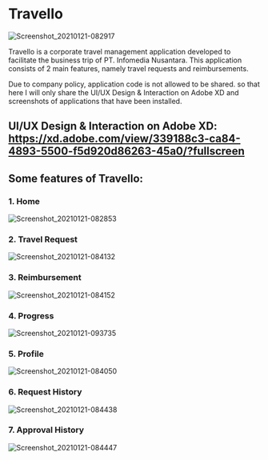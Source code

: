 # Travello

![Screenshot_20210121-082917](https://user-images.githubusercontent.com/48062932/105268949-0b8b4800-5bce-11eb-9c04-2a87f2410154.jpg)

Travello is a corporate travel management application developed to facilitate the business trip of PT. Infomedia Nusantara. This application consists of 2 main features, namely travel requests and reimbursements.

Due to company policy, application code is not allowed to be shared. so that here I will only share the UI/UX Design & Interaction on Adobe XD and screenshots of applications that have been installed.

## UI/UX Design & Interaction on Adobe XD: https://xd.adobe.com/view/339188c3-ca84-4893-5500-f5d920d86263-45a0/?fullscreen

## Some features of Travello:
### 1. Home

![Screenshot_20210121-082853](https://user-images.githubusercontent.com/48062932/105269086-3f666d80-5bce-11eb-8543-27a45753b55e.jpg)

### 2. Travel Request

![Screenshot_20210121-084132](https://user-images.githubusercontent.com/48062932/105269120-49886c00-5bce-11eb-9508-5afea3cf8bc6.jpg)

### 3. Reimbursement

![Screenshot_20210121-084152](https://user-images.githubusercontent.com/48062932/105269128-4f7e4d00-5bce-11eb-90a5-b43f30d78bb1.jpg)

### 4. Progress

![Screenshot_20210121-093735](https://user-images.githubusercontent.com/48062932/105269148-59a04b80-5bce-11eb-8d9c-f3607cc886f5.jpg)

### 5. Profile

![Screenshot_20210121-084050](https://user-images.githubusercontent.com/48062932/105269161-5dcc6900-5bce-11eb-85f2-c7f88248b97a.jpg)

### 6. Request History

![Screenshot_20210121-084438](https://user-images.githubusercontent.com/48062932/105269187-6886fe00-5bce-11eb-87fe-6b4880abf6df.jpg)

### 7. Approval History

![Screenshot_20210121-084447](https://user-images.githubusercontent.com/48062932/105269192-6b81ee80-5bce-11eb-9bdd-d83b8f416097.jpg)
